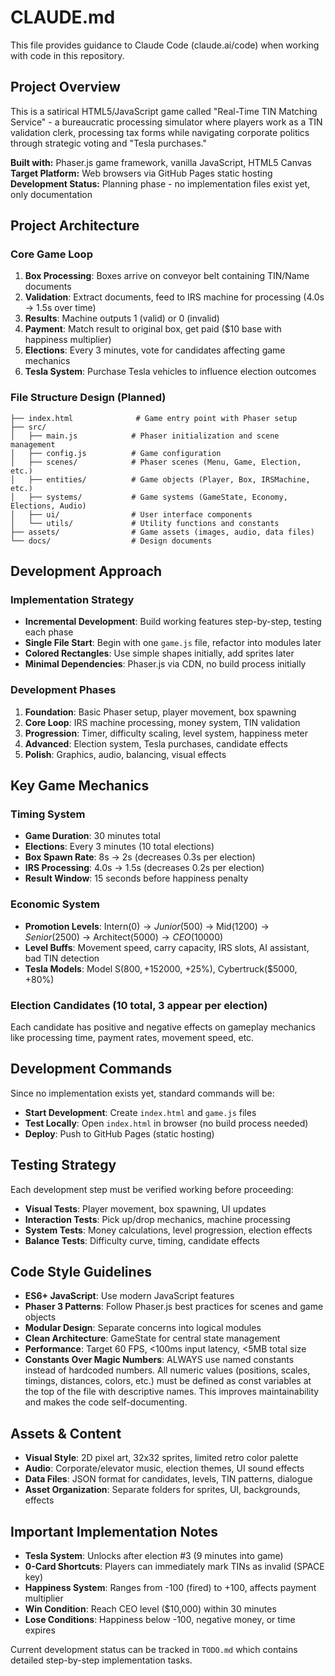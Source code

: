 # CLAUDE.md

This file provides guidance to Claude Code (claude.ai/code) when working with code in this repository.

## Project Overview

This is a satirical HTML5/JavaScript game called "Real-Time TIN Matching Service" - a bureaucratic processing simulator where players work as a TIN validation clerk, processing tax forms while navigating corporate politics through strategic voting and "Tesla purchases."

**Built with:** Phaser.js game framework, vanilla JavaScript, HTML5 Canvas
**Target Platform:** Web browsers via GitHub Pages static hosting
**Development Status:** Planning phase - no implementation files exist yet, only documentation

## Project Architecture

### Core Game Loop
1. **Box Processing**: Boxes arrive on conveyor belt containing TIN/Name documents
2. **Validation**: Extract documents, feed to IRS machine for processing (4.0s → 1.5s over time)
3. **Results**: Machine outputs 1 (valid) or 0 (invalid) 
4. **Payment**: Match result to original box, get paid ($10 base with happiness multiplier)
5. **Elections**: Every 3 minutes, vote for candidates affecting game mechanics
6. **Tesla System**: Purchase Tesla vehicles to influence election outcomes

### File Structure Design (Planned)
```
├── index.html              # Game entry point with Phaser setup
├── src/
│   ├── main.js            # Phaser initialization and scene management
│   ├── config.js          # Game configuration
│   ├── scenes/            # Phaser scenes (Menu, Game, Election, etc.)
│   ├── entities/          # Game objects (Player, Box, IRSMachine, etc.)
│   ├── systems/           # Game systems (GameState, Economy, Elections, Audio)
│   ├── ui/                # User interface components
│   └── utils/             # Utility functions and constants
├── assets/                # Game assets (images, audio, data files)
└── docs/                  # Design documents
```

## Development Approach

### Implementation Strategy
- **Incremental Development**: Build working features step-by-step, testing each phase
- **Single File Start**: Begin with one `game.js` file, refactor into modules later
- **Colored Rectangles**: Use simple shapes initially, add sprites later
- **Minimal Dependencies**: Phaser.js via CDN, no build process initially

### Development Phases
1. **Foundation**: Basic Phaser setup, player movement, box spawning
2. **Core Loop**: IRS machine processing, money system, TIN validation
3. **Progression**: Timer, difficulty scaling, level system, happiness meter
4. **Advanced**: Election system, Tesla purchases, candidate effects
5. **Polish**: Graphics, audio, balancing, visual effects

## Key Game Mechanics

### Timing System
- **Game Duration**: 30 minutes total
- **Elections**: Every 3 minutes (10 total elections)
- **Box Spawn Rate**: 8s → 2s (decreases 0.3s per election)
- **IRS Processing**: 4.0s → 1.5s (decreases 0.2s per election)
- **Result Window**: 15 seconds before happiness penalty

### Economic System
- **Promotion Levels**: Intern($0) → Junior($500) → Mid($1200) → Senior($2500) → Architect($5000) → CEO($10000)
- **Level Buffs**: Movement speed, carry capacity, IRS slots, AI assistant, bad TIN detection
- **Tesla Models**: Model S($800, +15%), Model X($2000, +25%), Cybertruck($5000, +80%)

### Election Candidates (10 total, 3 appear per election)
Each candidate has positive and negative effects on gameplay mechanics like processing time, payment rates, movement speed, etc.

## Development Commands

Since no implementation exists yet, standard commands will be:
- **Start Development**: Create `index.html` and `game.js` files
- **Test Locally**: Open `index.html` in browser (no build process needed)
- **Deploy**: Push to GitHub Pages (static hosting)

## Testing Strategy

Each development step must be verified working before proceeding:
- **Visual Tests**: Player movement, box spawning, UI updates
- **Interaction Tests**: Pick up/drop mechanics, machine processing
- **System Tests**: Money calculations, level progression, election effects
- **Balance Tests**: Difficulty curve, timing, candidate effects

## Code Style Guidelines

- **ES6+ JavaScript**: Use modern JavaScript features
- **Phaser 3 Patterns**: Follow Phaser.js best practices for scenes and game objects
- **Modular Design**: Separate concerns into logical modules
- **Clean Architecture**: GameState for central state management
- **Performance**: Target 60 FPS, <100ms input latency, <5MB total size
- **Constants Over Magic Numbers**: ALWAYS use named constants instead of hardcoded numbers. All numeric values (positions, scales, timings, distances, colors, etc.) must be defined as const variables at the top of the file with descriptive names. This improves maintainability and makes the code self-documenting.

## Assets & Content

- **Visual Style**: 2D pixel art, 32x32 sprites, limited retro color palette
- **Audio**: Corporate/elevator music, election themes, UI sound effects
- **Data Files**: JSON format for candidates, levels, TIN patterns, dialogue
- **Asset Organization**: Separate folders for sprites, UI, backgrounds, effects

## Important Implementation Notes

- **Tesla System**: Unlocks after election #3 (9 minutes into game)
- **0-Card Shortcuts**: Players can immediately mark TINs as invalid (SPACE key)
- **Happiness System**: Ranges from -100 (fired) to +100, affects payment multiplier
- **Win Condition**: Reach CEO level ($10,000) within 30 minutes
- **Lose Conditions**: Happiness below -100, negative money, or time expires

Current development status can be tracked in `TODO.md` which contains detailed step-by-step implementation tasks.